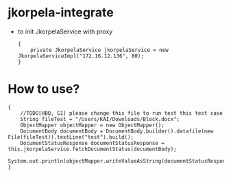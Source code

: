 # jkorpela-integrate
- to init JkorpelaService with proxy

      {
          private JkorpelaService jkorpelaService = new JkorpelaServiceImpl("172.16.12.136", 80);
      }
    
# How to use?

    {
        //TODO[HBQ, S1] please change this file to run test this test case
        String fileTest = "/Users/KAI/Downloads/Block.docx";
        ObjectMapper objectMapper = new ObjectMapper();
        DocumentBody documentBody = DocumentBody.builder().datafile(new File(fileTest)).textLine("test").build();
        DocumentStatusResponse documentStatusResponse = this.jkorpelaService.fetchDocumentStatus(documentBody);
        System.out.println(objectMapper.writeValueAsString(documentStatusResponse));
    }
